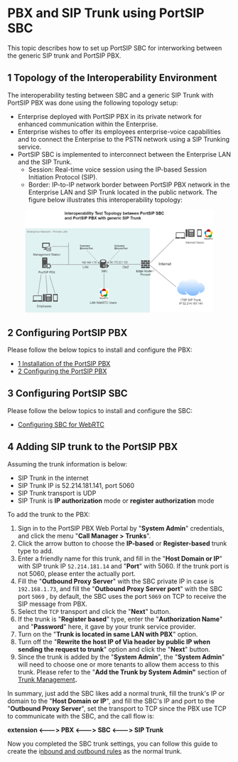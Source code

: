 # PBX and SIP Trunk using PortSIP SBC

This topic describes how to set up PortSIP SBC for interworking between the generic SIP trunk and PortSIP PBX.

## 1 Topology of the Interoperability Environment

The interoperability testing between SBC and a generic SIP Trunk with PortSIP PBX was done using the following topology setup:&#x20;

* Enterprise deployed with PortSIP PBX in its private network for enhanced communication within the Enterprise.&#x20;
* Enterprise wishes to offer its employees enterprise-voice capabilities and to connect the Enterprise to the PSTN network using a SIP Trunking service.&#x20;
* PortSIP SBC is implemented to interconnect between the Enterprise LAN and the SIP Trunk.&#x20;
  * Session: Real-time voice session using the IP-based Session Initiation Protocol (SIP).
  * Border: IP-to-IP network border between PortSIP PBX network in the Enterprise LAN and SIP Trunk located in the public network. The figure below illustrates this interoperability topology:

<figure><img src="../../.gitbook/assets/enterprise_pbx_sbc_trunk.png" alt=""><figcaption></figcaption></figure>

## 2 Configuring PortSIP PBX

Please follow the below topics to install and configure the PBX:

* [1 Installation of the PortSIP PBX](installation-of-the-portsip-pbx-beta/)
* [2 Configuring the PortSIP PBX](2-configuring-the-portsip-pbx.md)

## 3 Configuring PortSIP SBC

Please follow the below topics to install and configure the SBC:

* [Configuring SBC for WebRTC](9-configuring-sbc-for-webrtc.md)

## 4 Adding SIP trunk to the PortSIP PBX

Assuming the trunk information is below:

* SIP Trunk in the internet
* SIP Trunk IP is 52.214.181.141, port 5060
* SIP Trunk transport is UDP
* SIP Trunk is **IP authorization** mode or **register authorization** mode

To add the trunk to the PBX:

1. Sign in to the PortSIP PBX Web Portal by "**System Admin**" credentials, and click the menu "**Call Manager > Trunks**".
2. Click the arrow button to choose the **IP-based** or **Register-based** trunk type to add.
3. Enter a friendly name for this trunk, and fill in the "**Host Domain or IP**" with SIP trunk IP `52.214.181.14` and "**Port**" with 5060. If the trunk port is not 5060, please enter the actually port.
4. Fill the "**Outbound Proxy Server**" with the SBC private IP in case is `192.168.1.73`, and fill the "**Outbound Proxy Server port**" with the SBC port `5069` , by default, the SBC uses the port `5069` on TCP to receive the SIP message from PBX.
5. Select the `TCP` transport and click the "**Next**" button.
6. If the trunk is "**Register based**" type, enter the "**Authorization Name**" and "**Password**" here, it gave by your trunk service provider.&#x20;
7. Turn on the "**Trunk is located in same LAN with PBX**" option.
8. Turn off the "**Rewrite the host IP of Via header by public IP when sending the request to trunk**" option and click the "**Next**" button.
9. Since the trunk is added by the "**System Admin**", the "**System Admin**" will need to choose one or more tenants to allow them access to this trunk. Please refer to the "**Add the Trunk by System Admin"** section of [Trunk Management](7-trunk-management/)**.**

In summary, just add the SBC likes add a normal trunk, fill the trunk's IP or domain to the "**Host Domain or IP**", and fill the SBC's IP and port to the "**Outbound Proxy Server**", set the transport to TCP since the PBX use TCP to communicate with the SBC, and the call flow is:

**extension <---> PBX <---> SBC <---> SIP Trunk**

Now you completed the SBC trunk settings, you can follow this guide to create the i[nbound and outbound rules](8-call-route-management/) as the normal trunk.

